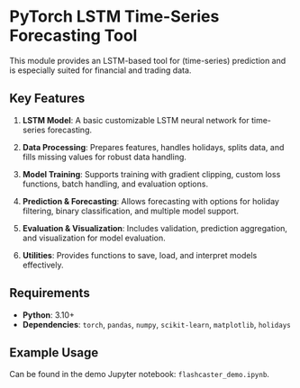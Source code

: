 
# PyTorch LSTM Time-Series Forecasting Tool

This module provides an LSTM-based tool for (time-series) prediction and is especially suited for financial and trading data.

## Key Features

1. **LSTM Model**: A basic customizable LSTM neural network for time-series forecasting.
  
2. **Data Processing**: Prepares features, handles holidays, splits data, and fills missing values for robust data handling.

3. **Model Training**: Supports training with gradient clipping, custom loss functions, batch handling, and evaluation options.

4. **Prediction & Forecasting**: Allows forecasting with options for holiday filtering, binary classification, and multiple model support.

5. **Evaluation & Visualization**: Includes validation, prediction aggregation, and visualization for model evaluation.

6. **Utilities**: Provides functions to save, load, and interpret models effectively.

## Requirements

- **Python**: 3.10+
- **Dependencies**: `torch`, `pandas`, `numpy`, `scikit-learn`, `matplotlib`, `holidays`

## Example Usage

Can be found in the demo Jupyter notebook: `flashcaster_demo.ipynb`.
